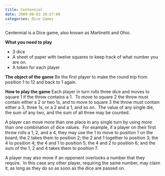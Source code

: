```yaml
---
title: Centennial
date: 2009-08-03 10:57:00
categories: Dice Games
---
```

Centennial is a Dice game, also known as Martinetti and Ohio.

<strong>What you need to play</strong>
<ul>
	<li>3 dice</li>
	<li>A sheet of paper with twelve squares to keep track of what number you are on.</li>
	<li>A token for each player</li>
</ul>
<strong>The object of the game</strong>
Be the first player to make the round trip from position 1 to 12 and back to 1 again.

<strong>How to play the game</strong>
Each player in turn rolls three dice and moves to square 1 if the throw contains a 1.  To move to square 2 the throw must contain either a 2 or two 1s, and to move to square 3 the throw must contain either a 3, three 1s, or a 2 and a 1, and so on.  The value of any single die, the sum of any two, and the sum of all three may be counted.

A player can move more than one place in any single turn by using more than one combination of dice values.  For example, if a player on their first throw rolls a 1, 2, and a 4, they may use the 1 to move to position 1 on the board; the 2 takes them to position 2; the 2 and 1 together to position 3; the 4 to position 4; the 4 and 1 to position 5; the 4 and 2 to position 6; and the sum of the 1, 2 and 4 takes them to position 7.

A player may also move if an opponent overlooks a number that they require.  In this case any other player, requiring the same number, may claim it, as long as they do so as soon as the dice are passed on.
